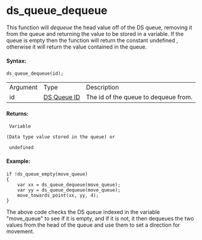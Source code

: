 # ds_queue_dequeue

This function will *dequeue* the head value off of the DS queue,
removing it from the queue and returning the value to be stored in a
variable. If the queue is empty then the function will return the
constant undefined , otherwise it will return the value contained in the
queue.

#### Syntax:

``` gml
ds_queue_dequeue(id);
```

|          |                                                                                                                |                                      |
|----------|----------------------------------------------------------------------------------------------------------------|--------------------------------------|
| Argument | Type                                                                                                           | Description                          |
| id       |  [DS Queue ID](../../../../../GameMaker_Language/GML_Reference/Data_Structures/DS_Queues/ds_queue_create)  | The id of the queue to dequeue from. |

#### Returns:

``` gml
 Variable

(Data type value stored in the queue) or

 undefined
```

#### Example:

``` gml
if !ds_queue_empty(move_queue)
{
    var xx = ds_queue_dequeue(move_queue);
    var yy = ds_queue_dequeue(move_queue);
    move_towards_point(xx, yy, 4);
}
```

The above code checks the DS queue indexed in the variable "move_queue"
to see if it is empty, and if it is not, it then dequeues the two values
from the head of the queue and use them to set a direction for movement.
